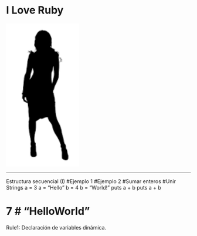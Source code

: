 

# I Love Ruby

![](./images/silueta-mujer.png)

---

Estructura secuencial (I)
#Ejemplo 1 #Ejemplo 2
#Sumar enteros #Unir Strings
a = 3 a = “Hello”
b = 4 b = “World!”
puts a + b puts a + b
# 7 # “HelloWorld”
Rule1: Declaración de variables dinámica.
